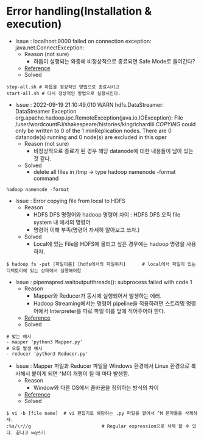 # Error handling(Installation & execution)

- Issue : localhost:9000 failed on connection exception: java.net.ConnectException:
  - Reason (not sure)
    - 하둡이 실행되는 와중에 비정상적으로 종료되면 Safe Mode로 들어간다?
  - [Reference](https://seunghuni96.tistory.com/109)
  - Solved
```
stop-all.sh # 하둡을 정상적인 방법으로 종료시키고
start-all.sh # 다시 정상적인 방법으로 실행시킨다.
```
- Issue : 2022-09-19 21:10:49,010 WARN hdfs.DataStreamer: DataStreamer Exception org.apache.hadoop.ipc.RemoteException(java.io.IOException): File /user/wordcountPJ/shakespeare/histories/kingrichardiii._COPYING_ could only be written to 0 of the 1 minReplication nodes. There are 0 datanode(s) running and 0 node(s) are excluded in this oper
  - Reason (not sure)
    - 비정상적으로 종료가 된 경우 해당 datanode에 대한 내용들이 남아 있는 것 같다.
  - Solved
    - delete all files in /tmp -> type hadoop namenode -format command
```
hadoop namenode -format
```
- Issue : Error copying file from local to HDFS
  - Reason
    - HDFS DFS 명령어와 hadoop 명령어 차이 : HDFS DFS 오직 file system 내 에서의 명령어
    - 명령어 이해 부족(명령어 자세히 알아보고 쓰자.)
  - Solved
    - Local에 있는 File을 HDFS에 올리고 싶은 경우에는 hadoop 명령을 사용하자.
```
$ hadoop fs -put [파일이름] [hdfs에서의 파일위치]      # local에서 파일이 있는 디렉토리에 있는 상태에서 실행해야함
```

- Issue : pipemapred.waitoutputthreads(): subprocess failed with code 1  
  - Reason
    - Mapper와 Reducer가 동시에 실행되어서 발생하는 에러.
    - Hadoop Streaming에서는 명령어 pipeline을 적용하려면 스트리밍 명령어에서 Interpreter를 따로 파일 이름 앞에 적어주어야 한다.
  - [Reference](https://earthconquest.tistory.com/245)
  - Solved
```
# 맞는 예시
- mapper 'python3 Mapper.py'
# 오류 발생 예시
- reducer 'python3 Reducer.py'
```

- Issue : Mapper 파일과 Reducer 파일을 Windows 환경에서 Linux 환경으로 복사해서 붙이게 되면 ^M이 개행이 될 때 마다 발생함.
  - Reason
    - Window와 다른 OS에서 줄바꿈을 정의하는 방식의 차이
  - [Reference](https://www.adminschoice.com/how-to-remove-m-in-linux-unix#:~:text=Control%20M%20(%20%5EM)%20characters,pasted%20from%20a%20windows%20machine.)
  - Solved
```
$ vi -b [file name]  # vi 편집기로 해당하는 .py 파일을 열어서 ^M 문자들을 삭제하자.
:%s/\r//g                          # Regular expression으로 삭제 할 수 있다. 끝나고 wq쓰기
```